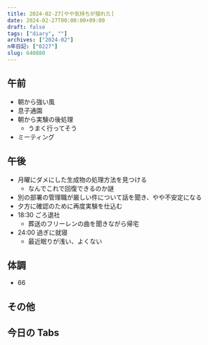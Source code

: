 ```yaml
---
title: 2024-02-27[やや気持ちが揺れた]
date: 2024-02-27T00:00:00+09:00
draft: false
tags: ["diary", ""]
archives: ["2024-02"]
n年日記: ["0227"]
slug: 640880
---
```


## 午前

- 朝から強い風
- 息子通園
- 朝から実験の後処理
  - うまく行ってそう
- ミーティング

## 午後

- 月曜にダメにした生成物の処理方法を見つける
  - なんでこれで回復できるのか謎
- 別の部署の管理職が厳しい件について話を聞き、やや不安定になる
- 夕方に確認のために再度実験を仕込む
- 18:30 ごろ退社
  - 葬送のフリーレンの曲を聞きながら帰宅
- 24:00 過ぎに就寝
  - 最近眠りが浅い、よくない

## 体調

- 66

## その他

## 今日の Tabs
